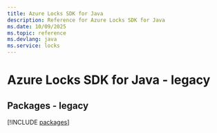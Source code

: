```yaml
---
title: Azure Locks SDK for Java
description: Reference for Azure Locks SDK for Java
ms.date: 10/09/2025
ms.topic: reference
ms.devlang: java
ms.service: locks
---
```

# Azure Locks SDK for Java - legacy
## Packages - legacy
[!INCLUDE [packages](locks-index.md)]